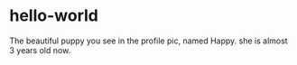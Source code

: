# hello-world
The beautiful puppy you see in the profile pic, named Happy.
she is almost 3 years old now.
